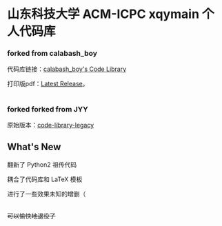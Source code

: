 # 山东科技大学 ACM-ICPC xqymain 个人代码库 

### forked from calabash\_boy

代码库链接：[calabash\_boy's Code Library](https://github.com/4thcalabash/ACM-Code-Library)

打印版pdf：[Latest Release](https://github.com/4thcalabash/code_library/releases)。
#
### forked forked from JYY

原始版本：[code-library-legacy](https://github.com/nju-icpc/code-library-legacy)

## What's New

翻新了 Python2 祖传代码

耦合了代码库和 LaTeX 模板

进行了一些效果未知的增删（


\
~~可以愉快地退役了~~